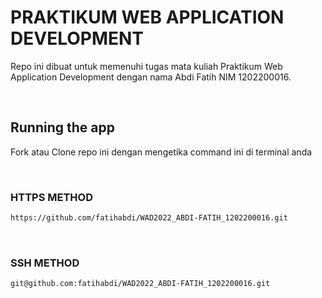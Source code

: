 # **PRAKTIKUM WEB APPLICATION DEVELOPMENT**

Repo ini dibuat untuk memenuhi tugas mata kuliah Praktikum Web Application Development dengan nama Abdi Fatih NIM 1202200016.

<br/>

## **Running the app**

Fork atau Clone repo ini dengan mengetika command ini di terminal anda

<br/>

### HTTPS METHOD

```bash
https://github.com/fatihabdi/WAD2022_ABDI-FATIH_1202200016.git
```

<br/>

### SSH METHOD

```bash
git@github.com:fatihabdi/WAD2022_ABDI-FATIH_1202200016.git
```
